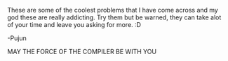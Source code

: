 These are some of the coolest problems that I have come across and my god these are really addicting.
Try them but be warned, they can take alot of your time and leave you asking for more. :D

-Pujun

MAY THE FORCE OF THE COMPILER BE WITH YOU
 
